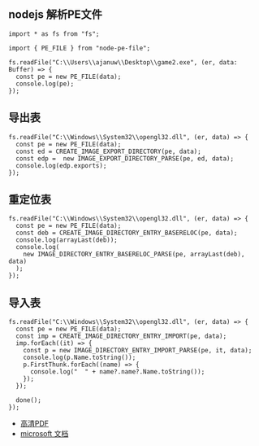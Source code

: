 ## nodejs 解析PE文件

```
import * as fs from "fs";

import { PE_FILE } from "node-pe-file";

fs.readFile("C:\\Users\\ajanuw\\Desktop\\game2.exe", (er, data: Buffer) => {
  const pe = new PE_FILE(data);
  console.log(pe);
});
```

## 导出表
```
fs.readFile("C:\\Windows\\System32\\opengl32.dll", (er, data) => {
  const pe = new PE_FILE(data);
  const ed = CREATE_IMAGE_EXPORT_DIRECTORY(pe, data);
  const edp =  new IMAGE_EXPORT_DIRECTORY_PARSE(pe, ed, data);
  console.log(edp.exports);
});
```

## 重定位表
```
fs.readFile("C:\\Windows\\System32\\opengl32.dll", (er, data) => {
  const pe = new PE_FILE(data);
  const deb = CREATE_IMAGE_DIRECTORY_ENTRY_BASERELOC(pe, data);
  console.log(arrayLast(deb));
  console.log(
    new IMAGE_DIRECTORY_ENTRY_BASERELOC_PARSE(pe, arrayLast(deb), data)
  );
});
```

## 导入表
```
fs.readFile("C:\\Windows\\System32\\opengl32.dll", (er, data) => {
  const pe = new PE_FILE(data);
  const imp = CREATE_IMAGE_DIRECTORY_ENTRY_IMPORT(pe, data);
  imp.forEach((it) => {
    const p = new IMAGE_DIRECTORY_ENTRY_IMPORT_PARSE(pe, it, data);
    console.log(p.Name.toString());
    p.FirstThunk.forEach((name) => {
      console.log("  " + name?.name?.Name.toString());
    });
  });

  done();
});
```

- [高清PDF](http://www.openrce.org/reference_library/files/reference/PE%20Format.pdf)
- [microsoft 文档](https://docs.microsoft.com/en-us/windows/win32/debug/pe-format)